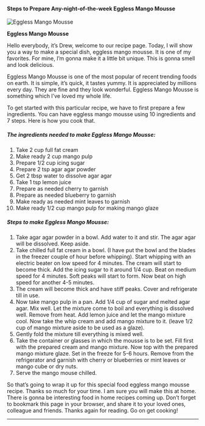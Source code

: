             

#### Steps to Prepare Any-night-of-the-week Eggless Mango Mousse

![Eggless Mango Mousse](https://img-global.cpcdn.com/recipes/e6cccd031509929b/751x532cq70/eggless-mango-mousse-recipe-main-photo.jpg)

**Eggless Mango Mousse**

Hello everybody, it’s Drew, welcome to our recipe page. Today, I will show you a way to make a special dish, eggless mango mousse. It is one of my favorites. For mine, I’m gonna make it a little bit unique. This is gonna smell and look delicious.

Eggless Mango Mousse is one of the most popular of recent trending foods on earth. It is simple, it’s quick, it tastes yummy. It is appreciated by millions every day. They are fine and they look wonderful. Eggless Mango Mousse is something which I’ve loved my whole life.

To get started with this particular recipe, we have to first prepare a few ingredients. You can have eggless mango mousse using 10 ingredients and 7 steps. Here is how you cook that.

##### The ingredients needed to make Eggless Mango Mousse:

1.  Take 2 cup full fat cream
2.  Make ready 2 cup mango pulp
3.  Prepare 1/2 cup icing sugar
4.  Prepare 2 tsp agar agar powder
5.  Get 2 tbsp water to dissolve agar agar
6.  Take 1 tsp lemon juice
7.  Prepare as needed cherry to garnish
8.  Prepare as needed blueberry to garnish
9.  Make ready as needed mint leaves to garnish
10.  Make ready 1/2 cup mango pulp for making mango glaze

##### Steps to make Eggless Mango Mousse:

1.  Take agar agar powder in a bowl. Add water to it and stir. The agar agar will be dissolved. Keep aside.
2.  Take chilled full fat cream in a bowl. (I have put the bowl and the blades in the freezer couple of hour before whipping). Start whipping with an electric beater on low speed for 4 minutes. The cream will start to become thick. Add the icing sugar to it around 1/4 cup. Beat on medium speed for 4 minutes. Soft peaks will start to form. Now beat on high speed for another 4-5 minutes.
3.  The cream will become thick and have stiff peaks. Cover and refrigerate till in use.
4.  Now take mango pulp in a pan. Add 1/4 cup of sugar and melted agar agar. Mix well. Let the mixture come to boil and everything is dissolved well. Remove from heat. Add lemon juice and let the mango mixture cool. Now take the whip cream and add mango mixture to it. (leave 1/2 cup of mango mixture aside to be used as a glaze).
5.  Gently fold the mixture till everything is mixed well.
6.  Take the container or glasses in which the mousse is to be set. Fill first with the prepared cream and mango mixture. Now top with the prepared mango mixture glaze. Set in the freeze for 5-6 hours. Remove from the refrigerator and garnish with cherry or blueberries or mint leaves or mango cube or dry nuts.
7.  Serve the mango mouse chilled.

So that’s going to wrap it up for this special food eggless mango mousse recipe. Thanks so much for your time. I am sure you will make this at home. There is gonna be interesting food in home recipes coming up. Don’t forget to bookmark this page in your browser, and share it to your loved ones, colleague and friends. Thanks again for reading. Go on get cooking!

* * *